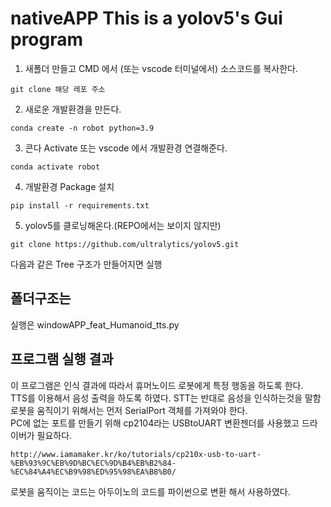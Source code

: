 # nativeAPP This is a yolov5's Gui program  
1. 새폴더 만들고 CMD 에서 (또는 vscode 터미널에서) 소스코드를 복사한다.
```
git clone 해당 레포 주소
```
2. 새로운 개발환경을 만든다.
```
conda create -n robot python=3.9
```  
3. 콘다 Activate 또는 vscode 에서 개발환경 연결해준다.
```
conda activate robot
```
4. 개발환경 Package 설치
```
pip install -r requirements.txt
```
5. yolov5를 클로닝해온다.(REPO에서는 보이지 않지만)
```
git clone https://github.com/ultralytics/yolov5.git
```

다음과 같은 Tree 구조가 만들어지면 실행
## 폴더구조는  


실행은 windowAPP_feat_Humanoid_tts.py  
## 프로그램 실행 결과  

이 프로그램은 인식 결과에 따라서 휴머노이드 로봇에게 특정 행동을 하도록 한다.  
TTS를 이용해서 음성 출력을 하도록 하였다. STT는 반대로 음성을 인식하는것을 말함  
로봇을 움직이기 위해서는 먼저 SerialPort 객체를 가져와야 한다.  
PC에 없는 포트를 만들기 위해 cp2104라는 USBtoUART 변환젠더를 사용했고 드라이버가 필요하다.  
```
http://www.iamamaker.kr/ko/tutorials/cp210x-usb-to-uart-%EB%93%9C%EB%9D%BC%EC%9D%B4%EB%B2%84-%EC%84%A4%EC%B9%98%ED%95%98%EA%B8%B0/  
```
로봇을 움직이는 코드는 아두이노의 코드를 파이썬으로 변환 해서 사용하였다.






